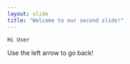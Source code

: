 ```yaml
---
layout: slide
title: "Welcome to our second slide!"
---
```

	Hi User
Use the left arrow to go back!
